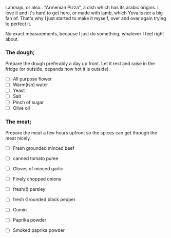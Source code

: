 Lahmajo, or also.. "Armenian Pizza", a dish which has its arabic origins. I love it and it's hard to get here, or made with lamb, which Yeva is not a big fan of. That's why I just started to make it myself, over and over again trying to perfect it. 

No exact measurements, because I just do something, whatever I feel right about.

### The dough;

Prepare the dough preferably a day up front. Let it rest and raise in the fridge (or outside, depends how hot it is outside).

- [ ] All purpose flower
- [ ] Warm(ish) water
- [ ] Yeast
- [ ] Salt
- [ ] Pinch of sugar
- [ ] Olive oil 

### The meat;

Prepare the meat a few hours upfront so the spices can get through the meat nicely.

- [ ] Fresh grounded minced beef
- [ ] canned tomato puree
- [ ] Gloves of minced garlic
- [ ] Finely chopped onions
- [ ] fresh(!) parsley
- [ ] fresh Grounded black pepper
- [ ] Cumin
- [ ] Paprika powder
- [ ] Smoked paprika powder

